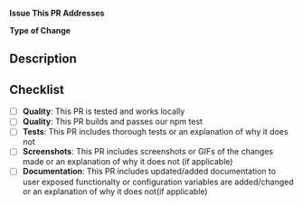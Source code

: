 <!--
Thanks for sending a pull request!
- if this is your first time, please ensure you have read through our contributor guide: https://github.com/Seneca-CDOT/telescope/blob/master/docs/CONTRIBUTING.md
-->

**Issue This PR Addresses**

<!--
1. Automatically close the issue when this PR is merged
    USAGE: Fixes #<issue number>
2. If your PR addresses an issue but does not close it
    USAGE: #<issue number> <reason>(i.e. This issue was worked on by @user and myself and his PR should close the issue.)
-->

**Type of Change**

<!-- bug fix, feature, documentation, UI, etc. -->

## Description

<!-- Please add a detailed description of what this PR does and why it is needed -->

## Checklist

<!-- Before submitting a PR, address each item -->

- [ ] **Quality**: This PR is tested and works locally
- [ ] **Quality**: This PR builds and passes our npm test
- [ ] **Tests**: This PR includes thorough tests or an explanation of why it does not
- [ ] **Screenshots**: This PR includes screenshots or GIFs of the changes made or an explanation of why it does not (if applicable)
- [ ] **Documentation**: This PR includes updated/added documentation to user exposed functionalty or configuration variables are added/changed or an explanation of why it does not(if applicable)
